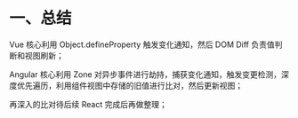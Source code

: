 # 一、总结

Vue 核心利用 Object.defineProperty 触发变化通知，然后 DOM Diff 负责值判断和视图刷新；

Angular 核心利用 Zone 对异步事件进行劫持，捕获变化通知，触发变更检测，深度优先遍历，利用组件视图中存储的旧值进行比对，然后更新视图；

再深入的比对待后续 React 完成后再做整理；

